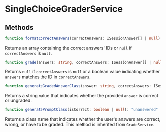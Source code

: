 # SingleChoiceGraderService

## Methods
```typescript
function formatCorrectAnswers(correctAnswers: ISessionAnswer[] | null): string[] | null
```
Returns an array containing the correct answers' IDs or ``null`` if ``correctAnswers`` is ``null``.

```typescript
function grade(answers: string, correctAnswers: ISessionAnswer[] | null): boolean | null
```
Returns ``null`` if ``correctAnswers`` is ``null`` or a boolean value indicating whether ``answers`` matches the ID in ``correctAnswers``.

```typescript
function generateGradedAnswerClass(answer: string, correctAnswers: ISessionAnswer[] | null): 'correct-answer' | 'wrong-answer' | 'not-graded'
```
Returns a string value that indicates whether the provided ``answer`` is correct or ungraded.

```typescript
function generatePromptClass(isCorrect: boolean | null): "unanswered" | "correct" | "wrong"
```
Returns a class name that indicates whether the user's answers are correct, wrong, or have to be graded. This method is inherited from ``GradeService``.